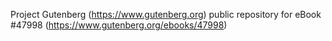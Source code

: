 Project Gutenberg (https://www.gutenberg.org) public repository for eBook #47998 (https://www.gutenberg.org/ebooks/47998)
